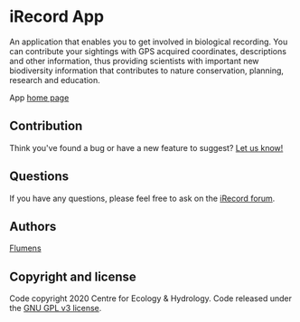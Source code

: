 # iRecord App

An application that enables you to get involved in biological
recording. You can contribute your sightings with GPS acquired coordinates,
descriptions and other information, thus providing scientists with important
new biodiversity information that contributes to nature conservation,
planning, research and education.

App [home page](https://irecord.org.uk/app)

## Contribution

Think you've found a bug or have a new feature to suggest?
[Let us know!](https://github.com/NERC-CEH/irecord-app/issues)

## Questions

If you have any questions, please feel free to ask on the
[iRecord forum](https://irecord.org.uk/forum/36).

## Authors

[Flumens](https://flumens.io)

## Copyright and license

Code copyright 2020 Centre for Ecology & Hydrology.
Code released under the [GNU GPL v3 license](LICENSE).
